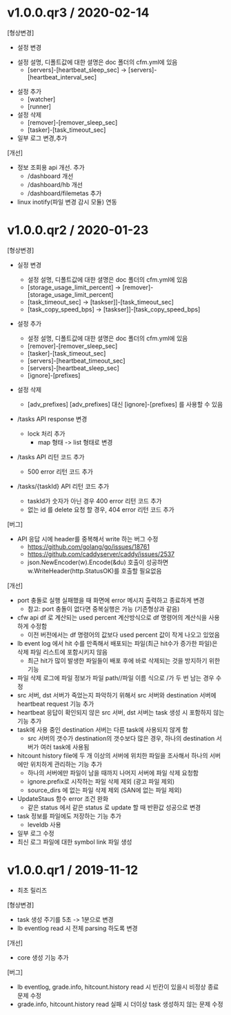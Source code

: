 v1.0.0.qr3 / 2020-02-14
===================
[형상변경]
  * 설정 변경
  - 설정 설명, 디폴트값에 대한 셜명은 doc 폴더의 cfm.yml에 있음
    - [servers]-[heartbeat_sleep_sec] -> [servers]-[heartbeat_interval_sec]
  * 설정 추가
    - [watcher]
    - [runner]
  * 설정 삭제
    - [remover]-[remover_sleep_sec]
    - [tasker]-[task_timeout_sec]
  * 일부 로그 변경,추가

[개선]
  * 정보 조회용 api 개선. 추가
    - /dashboard 개선
    - /dashboard/hb 개선
    - /dashboard/filemetas 추가
  * linux inotify(파일 변경 감시 모듈) 연동

v1.0.0.qr2 / 2020-01-23
===================

[형상변경]
  * 실정 변경
    - 설정 설명, 디폴트값에 대한 셜명은 doc 폴더의 cfm.yml에 있음
    - [storage_usage_limit_percent] -> [remover]-[storage_usage_limit_percent]
    - [task_timeout_sec] -> [taskser]]-[task_timeout_sec]
    - [task_copy_speed_bps] -> [taskser]]-[task_copy_speed_bps]
  * 설정 추가
    - 설정 설명, 디폴트값에 대한 셜명은 doc 폴더의 cfm.yml에 있음
    - [remover]-[remover_sleep_sec]
    - [tasker]-[task_timeout_sec]
    - [servers]-[heartbeat_timeout_sec]
    - [servers]-[heartbeat_sleep_sec]
    - [ignore]-[prefixes]
  * 설정 삭제
    - [adv_prefixes]
      [adv_prefixes] 대신 [ignore]-[prefixes] 를 사용할 수 있음

  * /tasks API response 변경
    - lock 처리 추가
	  - map 형태 -> list 형태로 변경
  * /tasks API 리턴 코드 추가
	  - 500 error 리턴 코드 추가
  * /tasks/{taskId} API 리턴 코드 추가
	  - taskId가 숫자가 아닌 경우 400 error 리턴 코드 추가
    - 없는 id 를 delete 요청 할 경우, 404 error 리턴 코드 추가

[버그]
  * API 응답 시에 header를 중복해서 write 하는 버그 수정
    - https://github.com/golang/go/issues/18761
    - https://github.com/caddyserver/caddy/issues/2537
    - json.NewEncoder(w).Encode(&du) 호출이 성공하면 w.WriteHeader(http.StatusOK)를 호출할 필요없음

[개선]
  * port 충돌로 실행 실패했을 때 화면에 error 메시지 출력하고 종료하게 변경
    - 참고: port  충돌이 없다면 중복실행은 가능 (기존형상과 같음)
  * cfw api df 로 계산되는 used percent 계산방식으로 df 명령어의 계산식을 사용하게 수정함
	  - 이전 버전에서는 df 명령어의  값보다 used percent 값이 작게 나오고 있었음
  * lb event log 에서 hit 수를 만족해서 배포되는 파일(최근 hit수가 증가한 파일)은 삭제 파일 리스트에 포함시키지 않음
	  - 최근 hit가 많이 발생한 파일들이 배포 후에 바로 삭제되는 것을 방지하기 위한 기능
  * 파일 삭제 로그에 파일 정보가 파일 path//파일 이름 식으로 /가 두 번 남는 경우 수정
  * src 서버, dst 서버가 죽었는지 파악하기 위해서 src 서버와 destination 서버에 heartbeat request 기능 추가
  * heartbeat 응답이 확인되지 않은 src 서버, dst 서버는 task 생성 시 포함하지 않는 기능 추가
  * task에 사용 중인 destination 서버는 다른 task에 사용되지 않게 함
	  - src 서버의 갯수가 destination의 갯수보다 많은 경우, 하나의 destination 서버가 여러 task에 사용됨
  * hitcount history file에 두 개 이상의 서버에 위치한 파일을 조사해서 하나의 서버에만 위치하게 관리하는 기능 추가
	  - 하나의 서버에만 파일이 남을 때까지 나머지 서버에 파일 삭제 요청함
    - ignore.prefix로 시작하는 파일 삭제 제외 (광고 파일 제외)
    - source_dirs 에 없는 파일 삭제 제외 (SAN에 없는 파일 제외)
  * UpdateStaus 함수 error 조건 완화
	  - 같은 status 에서 같은 status 로 update 할 때 반환값 성공으로 변경
  * task 정보를 파일에도 저장하는 기능 추가
    - leveldb 사용
  * 일부 로그 수정
  * 최신 로그 파일에 대한 symbol link 파일 생성

v1.0.0.qr1 / 2019-11-12
===================
* 최초 릴리즈

[형상변경]
  * task 생성 주기를 5초 -> 1분으로 변경
  * lb eventlog read 시 전체 parsing 하도록 변경

[개선]
  * core 생성 기능 추가

[버그]
  * lb eventlog, grade.info, hitcount.history read 시 빈칸이 있을시 비정상 종료 문제 수정
  * grade.info, hitcount.history read 실패 시 더이상 task 생성하지 않는 문제 수정
